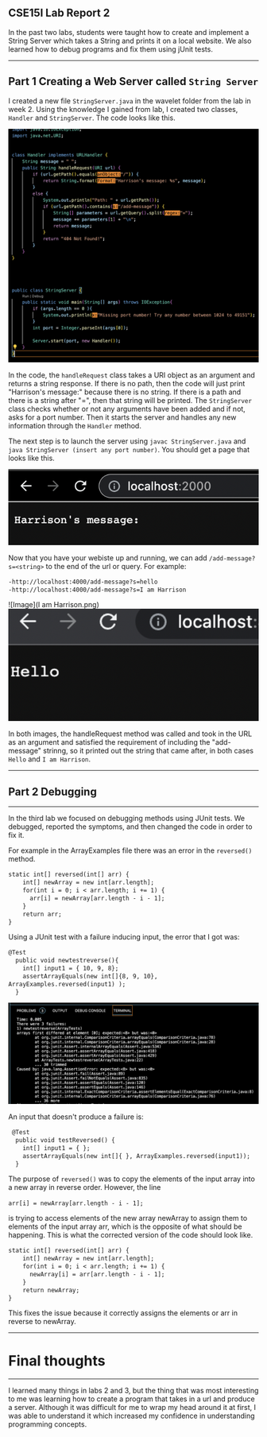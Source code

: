 CSE15l Lab Report 2
---
In the past two labs, students were taught how to create and implement a String Server which takes a String and prints it on a local website. We also learned how to debug programs and fix them using jUnit tests. 

---
Part 1 Creating a Web Server called `String Server`
---
I created a new file `StringServer.java` in the wavelet folder from the lab in week 2. Using the knowledge I gained from lab, I created two classes, `Handler` and `StringServer`. The code looks like this. 

![Image](StringServercode.png)

In the code, the `handleRequest` class takes a URI object as an argument and returns a string response. If there is no path, then the code will just print "Harrison's message:" because there is no string. If there is a path and there is a string after "=", then that string will be printed. The `StringServer` class checks whether or not any arguments have been added and if not, asks for a port number. Then it starts the server and handles any new information through the `Handler` method.

The next step is to launch the server using `javac StringServer.java` and `java StringServer (insert any port number)`. You should get a page that looks like this. 


![Image](Websiteserver.png)

Now that you have your webiste up and running, we can add `/add-message?s=<string>` to the end of the url or query.
For example:

```
-http://localhost:4000/add-message?s=hello
-http://localhost:4000/add-message?s=I am Harrison
```

![Image](I am Harrison.png)
![Image](Hello.png)

In both images, the handleRequest method was called and took in the URL as an argument and satisfied the requirement of including the "add-message" strinng, so it printed out the string that came after, in both cases `Hello` and `I am Harrison`.

---
## Part 2 Debugging
---

In the third lab we focused on debugging methods using JUnit tests. We debugged, reported the symptoms, and then changed the code in order to fix it. 

For example in the ArrayExamples file there was an error in the `reversed()` method. 


```
static int[] reversed(int[] arr) {
    int[] newArray = new int[arr.length];
    for(int i = 0; i < arr.length; i += 1) {
      arr[i] = newArray[arr.length - i - 1];
    }
    return arr;
}
```


Using a JUnit test with a failure inducing input, the error that I got was:


```
@Test
  public void newtestreverse(){
    int[] input1 = { 10, 9, 8};
    assertArrayEquals(new int[]{8, 9, 10}, ArrayExamples.reversed(input1) );
  }
 ```
 
 
 ![Image](Assertest.png)
 
 
An input that doesn't produce a failure is:


```
 @Test
  public void testReversed() {
    int[] input1 = { };
    assertArrayEquals(new int[]{ }, ArrayExamples.reversed(input1));
  }
 ```
 
The purpose of `reversed()` was to copy the elements of the input array into a new array in reverse order. However, the line 

`arr[i] = newArray[arr.length - i - 1];` 

is trying to access elements of the new array newArray to assign them to elements of the input array arr, which is the opposite of what should be happening. This is what the corrected version of the code should look like. 

```
static int[] reversed(int[] arr) {
    int[] newArray = new int[arr.length];
    for(int i = 0; i < arr.length; i += 1) {
      newArray[i] = arr[arr.length - i - 1];
    }
    return newArray;
}
```

This fixes the issue because it correctly assigns the elements or arr in reverse to newArray.

---
# Final thoughts
---

I learned many things in labs 2 and 3, but the thing that was most interesting to me was learning how to create a program that takes in a url and produce a server. Although it was difficult for me to wrap my head around it at first, I was able to understand it which increased my confidence in understanding programming concepts. 
 
